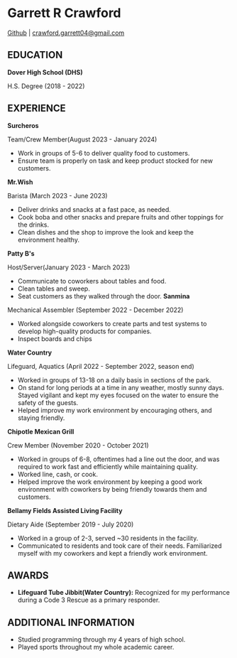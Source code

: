 # Garrett R Crawford
[Github](https://github.com/gprimee) | crawford.garrett04@gmail.com

## EDUCATION
 
**Dover High School (DHS)**

H.S. Degree (2018 - 2022)

 
## EXPERIENCE
**Surcheros**

Team/Crew Member(August 2023 - January 2024)

- Work in groups of 5-6 to deliver quality food to customers.
- Ensure team is properly on task and keep product stocked for new customers.

**Mr.Wish**

Barista (March 2023 - June 2023)

* Deliver drinks and snacks at a fast pace, as needed.
* Cook boba and other snacks and prepare fruits and other toppings for the drinks.
* Clean dishes and the shop to improve the look and keep the environment healthy.

**Patty B's**

Host/Server(January 2023 - March 2023)

- Communicate to coworkers about tables and food.
- Clean tables and sweep.
- Seat customers as they walked through the door.
**Sanmina**

Mechanical Assembler (September  2022 - December 2022)

* Worked alongside coworkers to create parts and test systems to develop high-quality products for companies.
* Inspect boards and chips

**Water Country**

Lifeguard, Aquatics (April 2022 - September 2022, season end)

* Worked in groups of 13-18 on a daily basis in sections of the park.
* On stand for long periods at a time in any weather, mostly sunny days.  Stayed vigilant and kept my eyes focused on the water to ensure the safety of the guests.
* Helped improve my work environment by encouraging others, and staying friendly.

**Chipotle Mexican Grill**

Crew Member (November 2020 - October 2021)

* Worked in groups of 6-8, oftentimes had a line out the door, and was required to work fast and efficiently while maintaining quality.
* Worked line, cash, or cook.
* Helped improve the work environment by keeping a good work environment with coworkers by being friendly towards them and customers.

**Bellamy Fields Assisted Living Facility**

Dietary Aide (September 2019 - July 2020)

* Worked in a group of 2-3, served ~30 residents in the facility.
* Communicated to residents and took care of their needs.  Familiarized myself with my coworkers and kept a friendly work environment.
 
## AWARDS

* **Lifeguard Tube Jibbit(Water Country):** Recognized for my performance during a Code 3 Rescue as a primary responder. 



## ADDITIONAL INFORMATION

* Studied programming through my 4 years of high school.
* Played sports throughout my whole academic career.
